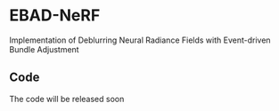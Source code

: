 # EBAD-NeRF
Implementation of Deblurring Neural Radiance Fields with Event-driven Bundle Adjustment

## Code

The code will be released soon
